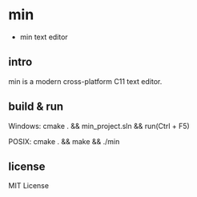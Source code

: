# min

- min text editor

## intro

min is a modern cross-platform C11 text editor.

## build & run

Windows: cmake . && min_project.sln && run(Ctrl + F5)

POSIX: cmake . && make && ./min

## license

MIT License